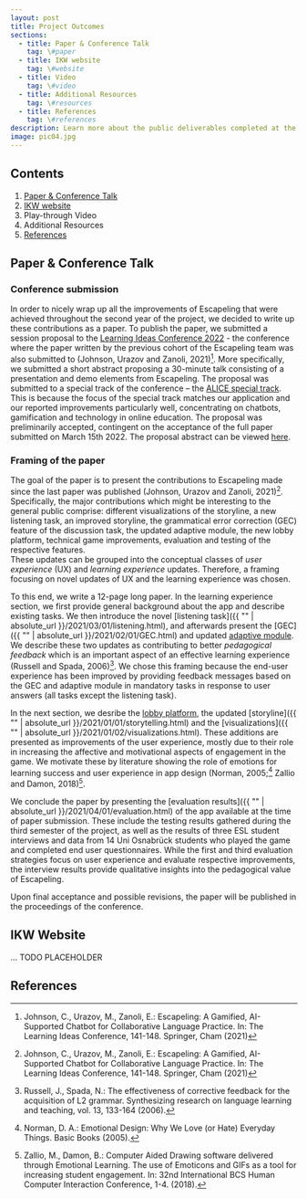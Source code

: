 ```yaml
---
layout: post
title: Project Outcomes
sections:
  - title: Paper & Conference Talk
    tag: \#paper
  - title: IKW website
    tag: \#website
  - title: Video
    tag: \#video
  - title: Additional Resources
    tag: \#resources
  - title: References
    tag: \#references
description: Learn more about the public deliverables completed at the end of this two-year study project.
image: pic04.jpg
---
```


## Contents


1. [Paper & Conference Talk](#paper--conference-talk)
2. [IKW website](#website)
3. Play-through Video
4. Additional Resources
5. [References](#references)

<div id="paper"></div>

## Paper & Conference Talk

### Conference submission
In order to nicely wrap up all the improvements of Escapeling that were achieved throughout the second year of the project, we decided to write up these contributions as a paper. To publish the paper, we submitted a session proposal to the [Learning Ideas Conference 2022](https://www.learningideasconf.org/) - the conference where the paper written by the previous cohort of the Escapeling team was also submitted to (Johnson, Urazov and Zanoli, 2021)[^a]. More specifically, we submitted a short abstract proposing a 30-minute talk consisting of a presentation and demo elements from Escapeling. The proposal was submitted to a special track of the conference – the [ALICE special track](https://www.learningideasconf.org/alice). This is because the focus of the special track matches our application and our reported improvements particularly well, concentrating on chatbots, gamification and technology in online education. The proposal was preliminarily accepted, contingent on the acceptance of the full paper submitted on March 15th 2022. The proposal abstract can be viewed [here](https://www.learningideasconf.org/program).
### Framing of the paper
The goal of the paper is to present the contributions to Escapeling made since the last paper was published (Johnson, Urazov and Zanoli, 2021)[^a]. Specifically, the major contributions which might be interesting to the general public comprise: different visualizations of the storyline, a new listening task, an improved storyline, the grammatical error correction (GEC) feature of the discussion task, the updated adaptive module, the new lobby platform,  technical game improvements, evaluation and testing of the respective features.  
These updates can be grouped into the conceptual classes of _user experience_ (UX) and _learning experience_ updates. Therefore, a framing focusing on novel updates of UX and the learning experience was chosen. 

To this end, we write a 12-page long paper. In the learning experience section, we first provide general background about the app and describe existing tasks. We then introduce the novel [listening task]({{ "" | absolute_url }}/2021/03/01/listening.html), and afterwards present the [GEC]({{ "" | absolute_url }}/2021/02/01/GEC.html) and updated [adaptive module](TBD). We describe these two updates as contributing to better _pedagogical feedback_ which is an important aspect of an effective learning experience (Russell and Spada, 2006)[^b]. We chose this framing because the end-user experience has been improved by providing feedback messages based on the GEC and adaptive module in mandatory tasks in response to user answers (all tasks except the listening task). 

In the next section, we desribe the [lobby platform](TBD), the updated [storyline]({{ "" | absolute_url }}/2021/01/01/storytelling.html) and the [visualizations]({{ "" | absolute_url }}/2021/01/02/visualizations.html). These additions are presented as improvements of the user experience, mostly due to their role in increasing the affective and motivational aspects of engagement in the game. We motivate these by literature showing the role of emotions for learning success and user experience in app design (Norman, 2005;[^c] Zallio and Damon, 2018)[^d].

We conclude the paper by presenting the [evaluation results]({{ "" | absolute_url }}/2021/04/01/evaluation.html) of the app available at the time of paper submission. These include the testing results gathered during the third semester of the project, as well as the results of three ESL student interviews and data from 14 Uni Osnabrück students who played the game and completed end user questionnaires. While the first and third evaluation strategies focus on user experience and evaluate respective improvements, the interview results provide qualitative insights into the pedagogical value of Escapeling.

Upon final acceptance and possible revisions, the paper will be published in the proceedings of the conference. 

## IKW Website

... TODO PLACEHOLDER

## References

[^a]: Johnson, C., Urazov, M., Zanoli, E.: Escapeling: A Gamified, AI-Supported Chatbot for Collaborative Language Practice. In: The Learning Ideas Conference, 141-148. Springer, Cham (2021)

[^b]: Russell, J., Spada, N.: The effectiveness of corrective feedback for the acquisition of L2 grammar. Synthesizing research on language learning and teaching, vol. 13, 133-164 (2006).

[^c]: Norman, D. A.: Emotional Design: Why We Love (or Hate) Everyday Things. Basic Books (2005).

[^d]: Zallio, M., Damon, B.: Computer Aided Drawing software delivered through Emotional Learning. The use of Emoticons and GIFs as a tool for increasing student engagement. In: 32nd International BCS Human Computer Interaction Conference, 1-4. (2018).
